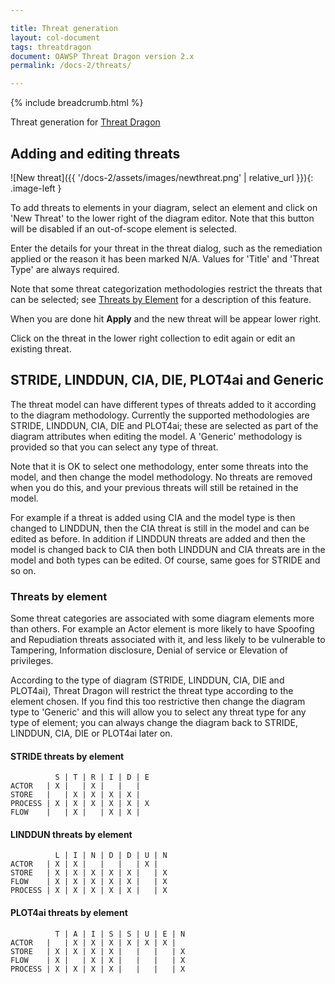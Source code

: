 ```yaml
---

title: Threat generation
layout: col-document
tags: threatdragon
document: OAWSP Threat Dragon version 2.x
permalink: /docs-2/threats/

---
```


{% include breadcrumb.html %}
<style type="text/css">
.image-left {
  display: block;
  margin-left: auto;
  margin-right: 15px;
  float: left;
}
</style>

Threat generation for [Threat Dragon](http://owasp.org/www-project-threat-dragon)

## Adding and editing threats

![New threat]({{ '/docs-2/assets/images/newthreat.png' | relative_url }}){: .image-left }

To add threats to elements in your diagram, select an element
and click on 'New Threat' to the lower right of the diagram editor.
Note that this button will be disabled if an out-of-scope element is selected.

Enter the details for your threat in the threat dialog,
such as the remediation applied or the reason it has been marked N/A.
Values for 'Title' and 'Threat Type' are always required.

Note that some threat categorization methodologies restrict the threats that can be selected;
see [Threats by Element](#threats-by-element) for a description of this feature.

When you are done hit **Apply** and the new threat will be appear lower right.

Click on the threat in the lower right collection to edit again or edit an existing threat.

## STRIDE, LINDDUN, CIA, DIE, PLOT4ai and Generic

The threat model can have different types of threats added to it according to the diagram methodology.
Currently the supported methodologies are STRIDE, LINDDUN, CIA, DIE and PLOT4ai;
these are selected as part of the diagram attributes when editing the model.
A 'Generic' methodology is provided so that you can select any type of threat.

Note that it is OK to select one methodology, enter some threats into the model,
and then change the model methodology. No threats are removed when you do this,
and your previous threats will still be retained in the model.

For example if a threat is added using CIA and the model type is then changed to LINDDUN,
then the CIA threat is still in the model and can be edited as before.
In addition if LINDDUN threats are added and then the model is changed back to CIA
then both LINDDUN and CIA threats are in the model and both types can be edited.
Of course, same goes for STRIDE and so on.

### Threats by element

Some threat categories are associated with some diagram elements more than others.
For example an Actor element is more likely to have Spoofing and Repudiation threats
associated with it, and less likely to be vulnerable to
Tampering, Information disclosure, Denial of service or Elevation of privileges.

According to the type of diagram (STRIDE, LINDDUN, CIA, DIE and PLOT4ai),
Threat Dragon will restrict the threat type according to  the element chosen.
If you find this too restrictive then change the diagram type to 'Generic'
and this will allow you to select any threat type for any type of element;
you can always change the diagram back to STRIDE, LINDDUN, CIA, DIE or PLOT4ai later on.

#### STRIDE threats by element

```text
          S | T | R | I | D | E
ACTOR   | X |   | X |   |   |
STORE   |   | X | X | X | X |
PROCESS | X | X | X | X | X | X
FLOW    |   | X |   | X | X |
```

#### LINDDUN threats by element

```text
          L | I | N | D | D | U | N
ACTOR   | X | X |   |   |   | X |
STORE   | X | X | X | X | X |   | X
FLOW    | X | X | X | X | X |   | X
PROCESS | X | X | X | X | X |   | X
```

#### PLOT4ai threats by element

```text
          T | A | I | S | S | U | E | N
ACTOR   |   | X | X | X | X | X | X |
STORE   | X | X | X | X |   |   |   | X
FLOW    | X |   | X | X |   |   |   | X
PROCESS | X | X | X | X |   |   |   | X
```
